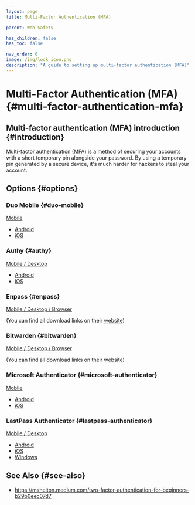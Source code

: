 ```yaml
---
layout: page
title: Multi-Factor Authentication (MFA)

parent: Web Safety

has_children: false
has_toc: false

nav_order: 0
image: /img/lock_icon.png
description: "A guide to setting up multi-factor authentication (MFA)"
---
```


# Multi-Factor Authentication (MFA) {#multi-factor-authentication-mfa}

## Multi-factor authentication (MFA) introduction {#introduction}

Multi-factor authentication (MFA) is a method of securing your accounts with a short temporary pin alongside your password. By using a temporary pin generated by a secure device, it's much harder for hackers to steal your account.

## Options {#options}

### Duo Mobile {#duo-mobile}

[Mobile](https://duo.com/product/multi-factor-authentication-mfa/duo-mobile-app)

- [Android](https://play.google.com/store/apps/details?id=com.duosecurity.duomobile)
- [iOS](https://apps.apple.com/us/app/duo-mobile/id422663827)

### Authy {#authy}

[Mobile / Desktop](https://authy.com/download/)

- [Android](https://play.google.com/store/apps/details?id=com.authy.authy)
- [iOS](https://apps.apple.com/us/app/authy/id494168017)

### Enpass {#enpass}

[Mobile / Desktop / Browser](https://www.enpass.io/downloads/)

(You can find all download links on their [website](https://www.enpass.io/downloads/))

### Bitwarden {#bitwarden}

[Mobile / Desktop / Browser](https://bitwarden.com/download/)

(You can find all download links on their [website](https://bitwarden.com/download/))

### Microsoft Authenticator {#microsoft-authenticator}

[Mobile](https://www.microsoft.com/en-us/security/mobile-authenticator-app)

- [Android](https://play.google.com/store/apps/details?id=com.azure.authenticator)
- [iOS](https://apps.apple.com/us/app/microsoft-authenticator/id983156458)

### LastPass Authenticator {#lastpass-authenticator}

[Mobile / Desktop](https://lastpass.com/auth/)

- [Android](https://play.google.com/store/apps/details?id=com.lastpass.authenticator)
- [iOS](https://apps.apple.com/us/app/lastpass-authenticator/id1079110004)
- [Windows](https://www.microsoft.com/en-us/p/lastpass-authenticator/9nblggh5l9d7)

## See Also {#see-also}

- <https://mshelton.medium.com/two-factor-authentication-for-beginners-b29b0eec07d7>
